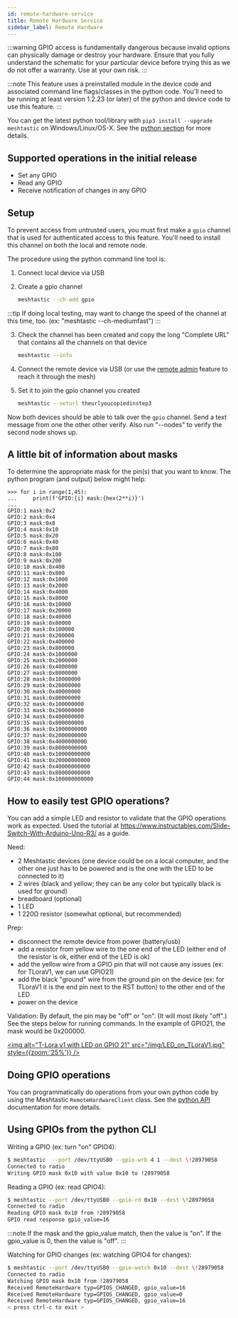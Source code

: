 ```yaml
---
id: remote-hardware-service
title: Remote Hardware Service
sidebar_label: Remote Hardware
---
```


:::warning
GPIO access is fundamentally dangerous because invalid options can physically damage or destroy your hardware. Ensure that you fully understand the schematic for your particular device before trying this as we do not offer a warranty. Use at your own risk.
:::

:::note
This feature uses a preinstalled module in the device code and associated command line flags/classes in the python code. You'll need to be running at least version 1.2.23 (or later) of the python and device code to use this feature.
:::

You can get the latest python tool/library with `pip3 install --upgrade meshtastic` on Windows/Linux/OS-X. See the [python section](/docs/software/python/python-installation) for more details.

## Supported operations in the initial release

- Set any GPIO
- Read any GPIO
- Receive notification of changes in any GPIO

## Setup

To prevent access from untrusted users, you must first make a `gpio` channel that is used for authenticated access to this feature. You'll need to install this channel on both the local and remote node.

The procedure using the python command line tool is:

1. Connect local device via USB

2. Create a gpio channel
   ```bash
   meshtastic --ch-add gpio
   ```

:::tip
If doing local testing, may want to change the speed of the channel at this time, too. (ex: "meshtastic --ch-mediumfast")
:::

3. Check the channel has been created and copy the long "Complete URL" that contains all the channels on that device

   ```bash
   meshtastic --info
   ```

4. Connect the remote device via USB (or use the [remote admin](device-remote-admin) feature to reach it through the mesh)

5. Set it to join the gpio channel you created
   ```bash
   meshtastic --seturl theurlyoucopiedinstep3
   ```

Now both devices should be able to talk over the `gpio` channel. Send a text message from one the other other verify. Also run "--nodes" to verify the second node shows up.

## A little bit of information about masks

To determine the appropriate mask for the pin(s) that you want to know. The python program (and output) below might help:

```
>>> for i in range(1,45):
...     print(f'GPIO:{i} mask:{hex(2**i)}')
...
GPIO:1 mask:0x2
GPIO:2 mask:0x4
GPIO:3 mask:0x8
GPIO:4 mask:0x10
GPIO:5 mask:0x20
GPIO:6 mask:0x40
GPIO:7 mask:0x80
GPIO:8 mask:0x100
GPIO:9 mask:0x200
GPIO:10 mask:0x400
GPIO:11 mask:0x800
GPIO:12 mask:0x1000
GPIO:13 mask:0x2000
GPIO:14 mask:0x4000
GPIO:15 mask:0x8000
GPIO:16 mask:0x10000
GPIO:17 mask:0x20000
GPIO:18 mask:0x40000
GPIO:19 mask:0x80000
GPIO:20 mask:0x100000
GPIO:21 mask:0x200000
GPIO:22 mask:0x400000
GPIO:23 mask:0x800000
GPIO:24 mask:0x1000000
GPIO:25 mask:0x2000000
GPIO:26 mask:0x4000000
GPIO:27 mask:0x8000000
GPIO:28 mask:0x10000000
GPIO:29 mask:0x20000000
GPIO:30 mask:0x40000000
GPIO:31 mask:0x80000000
GPIO:32 mask:0x100000000
GPIO:33 mask:0x200000000
GPIO:34 mask:0x400000000
GPIO:35 mask:0x800000000
GPIO:36 mask:0x1000000000
GPIO:37 mask:0x2000000000
GPIO:38 mask:0x4000000000
GPIO:39 mask:0x8000000000
GPIO:40 mask:0x10000000000
GPIO:41 mask:0x20000000000
GPIO:42 mask:0x40000000000
GPIO:43 mask:0x80000000000
GPIO:44 mask:0x100000000000
```

## How to easily test GPIO operations?

You can add a simple LED and resistor to validate that the GPIO operations work as expected. Used the tutorial at https://www.instructables.com/Slide-Switch-With-Arduino-Uno-R3/ as a guide.

Need:

- 2 Meshtastic devices (one device could be on a local computer, and the other one just has to be powered and is the one with the LED to be connected to it)
- 2 wires (black and yellow; they can be any color but typically black is used for ground)
- breadboard (optional)
- 1 LED
- 1 220Ω resistor (somewhat optional, but recommended)

Prep:

- disconnect the remote device from power (battery/usb)
- add a resistor from yellow wire to the one end of the LED (either end of the resistor is ok, either end of the LED is ok)
- add the yellow wire from a GPIO pin that will not cause any issues (ex: for TLoraV1, we can use GPIO21)
- add the black "ground" wire from the ground pin on the device (ex: for TLoraV1 it is the end pin next to the RST button) to the other end of the LED
- power on the device

Validation:
By default, the pin may be "off" or "on". (It will most likely "off".) See the steps below for running commands. In the example of GPIO21, the mask would be 0x200000.

[<img alt="T-Lora v1 with LED on GPIO 21" src="/img/LED_on_TLoraV1.jpg" style={{zoom:'25%'}} />](/img/LED_on_TLoraV1.jpg)

## Doing GPIO operations

You can programmatically do operations from your own python code by using the Meshtastic `RemoteHardwareClient` class. See the [python API](/docs/software/python/python-installation) documentation for more details.

## Using GPIOs from the python CLI

Writing a GPIO (ex: turn "on" GPIO4):

```bash title="Expected output"
$ meshtastic  --port /dev/ttyUSB0 --gpio-wrb 4 1 --dest \!28979058
Connected to radio
Writing GPIO mask 0x10 with value 0x10 to !28979058
```

Reading a GPIO (ex: read GPIO4):

```bash title="Expected output"
$ meshtastic --port /dev/ttyUSB0 --gpio-rd 0x10 --dest \!28979058
Connected to radio
Reading GPIO mask 0x10 from !28979058
GPIO read response gpio_value=16
```

:::note
If the mask and the gpio_value match, then the value is "on". If the gpio_value is 0, then the value is "off".
:::

Watching for GPIO changes (ex: watching GPIO4 for changes):

```bash title="Expected output"
$ meshtastic --port /dev/ttyUSB0 --gpio-watch 0x10 --dest \!28979058
Connected to radio
Watching GPIO mask 0x10 from !28979058
Received RemoteHardware typ=GPIOS_CHANGED, gpio_value=16
Received RemoteHardware typ=GPIOS_CHANGED, gpio_value=0
Received RemoteHardware typ=GPIOS_CHANGED, gpio_value=16
< press ctrl-c to exit >
```
